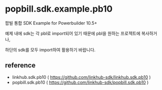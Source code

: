 ﻿popbill.sdk.example.pb10
===============

팝빌 통합 SDK Example for Powerbuilder 10.5+

예제 내에 sdk는 각 pbl로 import되어 있기 때문에 pbl을 원하는 프로젝트에 복사하거나,

하단의 sdk를 모두 import하여 활용하기 바랍니다.

reference
----
* linkhub.sdk.pb10 ( https://github.com/linkhub-sdk/linkhub.sdk.pb10 )
* popbill.sdk.pb10 ( https://github.com/linkhub-sdk/popbill.sdk.pb10 )

